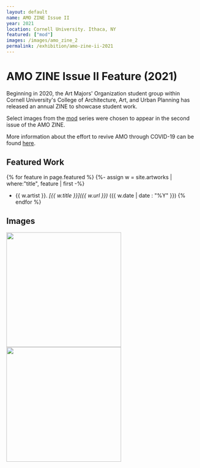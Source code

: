 ```yaml
---
layout: default
name: AMO ZINE Issue II
year: 2021
location: Cornell University. Ithaca, NY
featured: ["mod"]
images: /images/amo_zine_2
permalink: /exhibition/amo-zine-ii-2021
---
```

# AMO ZINE Issue II Feature (2021)

Beginning in 2020, the Art Majors' Organization student group within
Cornell University's College of Architecture, Art, and Urban Planning has
released an annual ZINE to showcase student work.

Select images from the [mod](/artworks/2021-03-07-mod) series were chosen to
appear in the second issue of the AMO ZINE.

More information about the effort to revive AMO through COVID-19 can be found
[here](https://www.sabrinahaertiggonzalez.com/copy-of-johnson-mueseum-coloring-bo-1).

## Featured Work

{% for feature in page.featured %}
{%- assign w = site.artworks | where:"title", feature | first -%}
- {{ w.artist }}. *[{{ w.title }}]({{ w.url }})* ({{ w.date | date : "%Y" }})
{% endfor %}

## Images

<img src="{{ page.images }}/amo_zine_issue_2.jpeg" width="300"/>
<img src="{{ page.images }}/mod_zine_page.jpeg" width="300"/>
